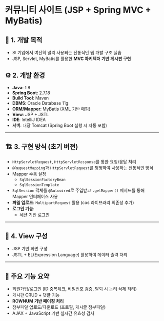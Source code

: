 # 커뮤니티 사이트 (JSP + Spring MVC + MyBatis)

## 📌 1. 개발 목적
- SI 기업에서 여전히 널리 사용되는 전통적인 웹 개발 구조 실습
- JSP, Servlet, MyBatis를 활용한 **MVC 아키텍처 기반 게시판 구현**
  
## ⚙️ 2. 개발 환경
- **Java**: 1.8  
- **Spring Boot**: 2.7.18  
- **Build Tool**: Maven  
- **DBMS**: Oracle Database 11g  
- **ORM/Mapper**: MyBatis (XML 기반 매핑)  
- **View**: JSP + JSTL  
- **IDE**: IntelliJ IDEA  
- **서버**: 내장 Tomcat (Spring Boot 실행 시 자동 포함)  

---

## 🏗️ 3. 구현 방식 (초기 버전)
- `HttpServletRequest`, `HttpServletResponse`를 통한 요청/응답 처리  
- `@RequestMapping`과 `HttpServletRequest`를 병행하여 사용하는 전통적인 방식  
- Mapper 수동 설정  
  - `SqlSessionFactoryBean`  
  - `SqlSessionTemplate`  
- `SqlSession` 객체를 `@Autowired`로 주입받고 `.getMapper()` 메서드를 통해 Mapper 인터페이스 사용  
- **파일 업로드**: `MultipartRequest` 활용 (cos 라이브러리 의존성 추가)  
- **로그인 기능**:  
  - 세션 기반 로그인  
---

## 🎨 4. View 구성
- JSP 기반 화면 구성  
- JSTL + EL(Expression Language) 활용하여 데이터 출력 처리  

---

## 🚀 주요 기능 요약
- 회원가입/로그인 (ID 중복체크, 비밀번호 검증, 탈퇴 시 논리 삭제 처리)  
- 게시판 CRUD + 댓글 기능  
- **ROWNUM 기반 페이징 처리**  
- 첨부파일 업로드/다운로드 (프로필, 게시글 첨부파일)  
- AJAX + JavaScript 기반 실시간 유효성 검사  


